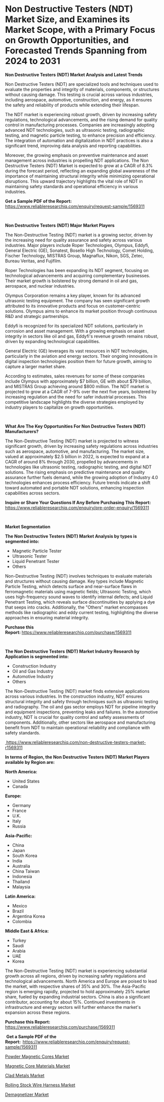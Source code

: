 <p><h1>Non Destructive Testers (NDT) Market Size, and Examines its Market Scope, with a Primary Focus on Growth Opportunities, and Forecasted Trends Spanning from 2024 to 2031</h1></p><p><strong>Non Destructive Testers (NDT) Market Analysis and Latest Trends</strong></p>
<p><p>Non Destructive Testers (NDT) are specialized tools and techniques used to evaluate the properties and integrity of materials, components, or structures without causing damage. This testing is crucial across various industries, including aerospace, automotive, construction, and energy, as it ensures the safety and reliability of products while extending their lifespan.</p><p>The NDT market is experiencing robust growth, driven by increasing safety regulations, technological advancements, and the rising demand for quality control in manufacturing processes. Companies are increasingly adopting advanced NDT technologies, such as ultrasonic testing, radiographic testing, and magnetic particle testing, to enhance precision and efficiency. The integration of automation and digitalization in NDT practices is also a significant trend, improving data analysis and reporting capabilities.</p><p>Moreover, the growing emphasis on preventive maintenance and asset management across industries is propelling NDT applications. The Non Destructive Testers (NDT) Market is expected to grow at a CAGR of 8.3% during the forecast period, reflecting an expanding global awareness of the importance of maintaining structural integrity while minimizing operational disruptions. This upward trajectory highlights the vital role of NDT in maintaining safety standards and operational efficiency in various industries.</p></p>
<p><strong>Get a Sample PDF of the Report:&nbsp;</strong> <a href="https://www.reliableresearchiq.com/enquiry/request-sample/1569311?utm_campaign=1738&utm_medium=2&utm_source=Github&utm_content=ia&utm_term=14102024&utm_id=non-destructive-testers-ndt">https://www.reliableresearchiq.com/enquiry/request-sample/1569311</a></p>
<p>&nbsp;</p>
<p><strong>Non Destructive Testers (NDT) Major Market Players</strong></p>
<p><p>The Non-Destructive Testing (NDT) market is a growing sector, driven by the increasing need for quality assurance and safety across various industries. Major players include Roper Technologies, Olympus, Eddyfi, General Electric (GE), Sonatest, Bosello High Technology, Comet Holding, Fischer Technology, MISTRAS Group, Magnaflux, Nikon, SGS, Zetec, Bureau Veritas, and Fujifilm.</p><p>Roper Technologies has been expanding its NDT segment, focusing on technological advancements and acquiring complementary businesses. Their market growth is bolstered by strong demand in oil and gas, aerospace, and nuclear industries.</p><p>Olympus Corporation remains a key player, known for its advanced ultrasonic testing equipment. The company has seen significant growth attributed to its innovative products and focus on customer-centric solutions. Olympus aims to enhance its market position through continuous R&D and strategic partnerships.</p><p>Eddyfi is recognized for its specialized NDT solutions, particularly in corrosion and asset management. With a growing emphasis on asset integrity in sectors like oil and gas, Eddyfi's revenue growth remains robust, driven by expanding technological capabilities.</p><p>General Electric (GE) leverages its vast resources in NDT technologies, particularly in the aviation and energy sectors. Their ongoing innovations in digital inspection technologies position them for future growth, aiming to capture a larger market share.</p><p>According to estimates, sales revenues for some of these companies include Olympus with approximately $7 billion, GE with about $79 billion, and MISTRAS Group achieving around $800 million. The NDT market is projected to grow at a CAGR of 7-9% over the next five years, bolstered by increasing regulation and the need for safer industrial processes. This competitive landscape highlights the diverse strategies employed by industry players to capitalize on growth opportunities.</p></p>
<p>&nbsp;</p>
<p><strong>What Are The Key Opportunities For Non Destructive Testers (NDT) Manufacturers?</strong></p>
<p><p>The Non-Destructive Testing (NDT) market is projected to witness significant growth, driven by increasing safety regulations across industries such as aerospace, automotive, and manufacturing. The market size, valued at approximately $2.5 billion in 2022, is expected to expand at a CAGR of around 8% through 2030, propelled by advancements in technologies like ultrasonic testing, radiographic testing, and digital NDT solutions. The rising emphasis on predictive maintenance and quality assurance further fuels demand, while the growing adoption of Industry 4.0 technologies enhances process efficiency. Future trends indicate a shift toward automated and portable NDT solutions, enhancing inspection capabilities across sectors.</p></p>
<p><strong>Inquire or Share Your Questions If Any Before Purchasing This Report:</strong> <a href="https://www.reliableresearchiq.com/enquiry/pre-order-enquiry/1569311?utm_campaign=1738&utm_medium=2&utm_source=Github&utm_content=ia&utm_term=14102024&utm_id=non-destructive-testers-ndt">https://www.reliableresearchiq.com/enquiry/pre-order-enquiry/1569311</a></p>
<p>&nbsp;</p>
<p><strong>Market Segmentation</strong></p>
<p><strong>The Non Destructive Testers (NDT) Market Analysis by types is segmented into:</strong></p>
<p><ul><li>Magnetic Particle Tester</li><li>Ultrasonic Tester</li><li>Liquid Penetrant Tester</li><li>Others</li></ul></p>
<p><p>Non-Destructive Testing (NDT) involves techniques to evaluate materials and structures without causing damage. Key types include Magnetic Particle Testing, which detects surface and near-surface flaws in ferromagnetic materials using magnetic fields; Ultrasonic Testing, which uses high-frequency sound waves to identify internal defects; and Liquid Penetrant Testing, which reveals surface discontinuities by applying a dye that seeps into cracks. Additionally, the "Others" market encompasses methods like radiographic and eddy current testing, highlighting the diverse approaches in ensuring material integrity.</p></p>
<p><strong>Purchase this Report:&nbsp;</strong><a href="https://www.reliableresearchiq.com/purchase/1569311?utm_campaign=1738&utm_medium=2&utm_source=Github&utm_content=ia&utm_term=14102024&utm_id=non-destructive-testers-ndt">https://www.reliableresearchiq.com/purchase/1569311</a></p>
<p>&nbsp;</p>
<p><strong>The Non Destructive Testers (NDT) Market Industry Research by Application is segmented into:</strong></p>
<p><ul><li>Construction Industry</li><li>Oil and Gas Industry</li><li>Automotive Industry</li><li>Others</li></ul></p>
<p><p>The Non-Destructive Testing (NDT) market finds extensive applications across various industries. In the construction industry, NDT ensures structural integrity and safety through techniques such as ultrasonic testing and radiography. The oil and gas sector employs NDT for pipeline integrity and equipment inspections, preventing leaks and failures. In the automotive industry, NDT is crucial for quality control and safety assessments of components. Additionally, other sectors like aerospace and manufacturing benefit from NDT to maintain operational reliability and compliance with safety standards.</p></p>
<p><a href="https://www.reliableresearchiq.com/non-destructive-testers-market-r1569311?utm_campaign=1738&utm_medium=2&utm_source=Github&utm_content=ia&utm_term=14102024&utm_id=non-destructive-testers-ndt">&nbsp;https://www.reliableresearchiq.com/non-destructive-testers-market-r1569311</a></p>
<p><strong>In terms of Region, the Non Destructive Testers (NDT) Market Players available by Region are:</strong></p>
<p>
    <p> <strong> North America: </strong>
        <ul>
            <li>United States</li>
            <li>Canada</li>
        </ul>
        </p> 
    <p> <strong> Europe: </strong>
        <ul>
            <li>Germany</li>
            <li>France</li>
            <li>U.K.</li>
            <li>Italy</li>
            <li>Russia</li>
        </ul>
        </p> 
    <p> <strong> Asia-Pacific: </strong>
        <ul>
            <li>China</li>
            <li>Japan</li>
            <li>South Korea</li>
            <li>India</li>
            <li>Australia</li>
            <li>China Taiwan</li>
            <li>Indonesia</li>
            <li>Thailand</li>
            <li>Malaysia</li>
        </ul>
        </p> 
    <p> <strong> Latin America: </strong>
        <ul>
            <li>Mexico</li>
            <li>Brazil</li>
            <li>Argentina Korea</li>
            <li>Colombia</li>
        </ul>
        </p> 
    <p> <strong> Middle East & Africa: </strong>
        <ul>
            <li>Turkey</li>
            <li>Saudi</li>
            <li>Arabia</li>
            <li>UAE</li>
            <li>Korea</li>
        </ul>
    </p>
    </p>
<p><p>The Non-Destructive Testing (NDT) market is experiencing substantial growth across all regions, driven by increasing safety regulations and technological advancements. North America and Europe are poised to lead the market, with respective shares of 35% and 30%. The Asia-Pacific region is emerging rapidly, projected to hold approximately 25% market share, fueled by expanding industrial sectors. China is also a significant contributor, accounting for about 15%. Continued investments in infrastructure and energy sectors will further enhance the market's expansion across these regions.</p></p>
<p><strong>Purchase this Report: </strong><a href="https://www.reliableresearchiq.com/purchase/1569311?utm_campaign=1738&utm_medium=2&utm_source=Github&utm_content=ia&utm_term=14102024&utm_id=non-destructive-testers-ndt">https://www.reliableresearchiq.com/purchase/1569311</a></p>
<p>&nbsp;<strong>Get a Sample PDF of the Report:&nbsp;&nbsp;</strong><a href="https://www.reliableresearchiq.com/enquiry/request-sample/1569311?utm_campaign=1738&utm_medium=2&utm_source=Github&utm_content=ia&utm_term=14102024&utm_id=non-destructive-testers-ndt">https://www.reliableresearchiq.com/enquiry/request-sample/1569311</a></p>
<p><strong></strong></p>
<p><p><a href="https://www.linkedin.com/pulse/strategic-roadmap-global-powder-magnetic-cores-market-insights-tiogc?trk=public_post_embed_feed-article-content&utm_campaign=1738&utm_medium=2&utm_source=Github&utm_content=ia&utm_term=14102024&utm_id=non-destructive-testers-ndt">Powder Magnetic Cores Market</a></p><p><a href="https://www.linkedin.com/pulse/magnetic-core-materials-market-velocity-146-cagr-trajectory-aktyc?trk=public_post_embed_feed-article-content&utm_campaign=1738&utm_medium=2&utm_source=Github&utm_content=ia&utm_term=14102024&utm_id=non-destructive-testers-ndt">Magnetic Core Materials Market</a></p><p><a href="https://www.linkedin.com/pulse/clad-metals-revenue-growth-report-2024-2031-intelligence-hive-4dqoc?trk=public_post_embed_feed-article-content&utm_campaign=1738&utm_medium=2&utm_source=Github&utm_content=ia&utm_term=14102024&utm_id=non-destructive-testers-ndt">Clad Metals Market</a></p><p><a href="https://www.linkedin.com/pulse/charting-future-comprehensive-analysis-global-rolling-flpzc?trk=public_post_embed_feed-article-content&utm_campaign=1738&utm_medium=2&utm_source=Github&utm_content=ia&utm_term=14102024&utm_id=non-destructive-testers-ndt">Rolling Stock Wire Harness Market</a></p><p><a href="https://www.linkedin.com/pulse/demagnetizer-market-matrix-applications-automotiveconsumer-electronicsscientific-x4mac?trk=public_post_embed_feed-article-content&utm_campaign=1738&utm_medium=2&utm_source=Github&utm_content=ia&utm_term=14102024&utm_id=non-destructive-testers-ndt">Demagnetizer Market</a></p></p>